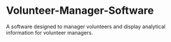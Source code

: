 # Volunteer-Manager-Software
A software designed to manager volunteers and display analytical information for volunteer managers.

